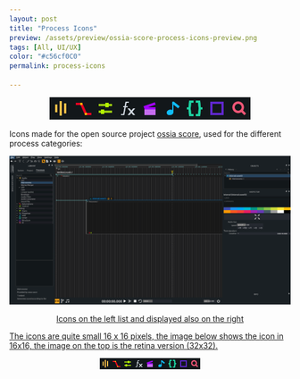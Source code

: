 ```yaml
---
layout: post
title: "Process Icons"
preview: /assets/preview/ossia-score-process-icons-preview.png
tags: [All, UI/UX]
color: "#c56cf0C0"
permalink: process-icons

---
```



<p align="center">
    <img src="/assets/ossia_score_process_icons@2x.png"/>
</p>

Icons made for the open source project [ossia score](https://github.com/OSSIA/score), used for the different process categories: 


<p align="center">
    <a href="/assets/ossia_score_process_icons_overview.png">
    <img src="/assets/ossia_score_process_icons_overview.png"/>
    <figcaption style="text-align:center">Icons on the left list and displayed also on the right</figcaption>
</p>

The icons are quite small 16 x 16 pixels, the image below shows the icon in 16x16, the image on the top is the retina version (32x32).
<p align="center">
  <img src="/assets/ossia_score_process_icons.png"/>
</p>
